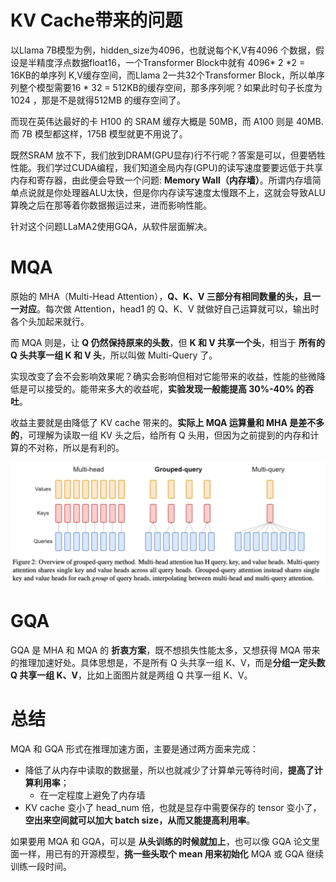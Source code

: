 # KV Cache带来的问题

以Llama 7B模型为例，hidden_size为4096，也就说每个K,V有4096 个数据，假设是半精度浮点数据float16，一个Transformer Block中就有 4096* 2 *2 = 16KB的单序列 K,V缓存空间，而Llama 2一共32个Transformer Block，所以单序列整个模型需要16 * 32 = 512KB的缓存空间，那多序列呢？如果此时句子长度为1024 ，那是不是就得512MB 的缓存空间了。

而现在英伟达最好的卡 H100 的 SRAM 缓存大概是 50MB，而 A100 则是 40MB. 而 7B 模型都这样，175B 模型就更不用说了。

既然SRAM 放不下，我们放到DRAM(GPU显存)行不行呢？答案是可以，但要牺牲性能。我们学过CUDA编程，我们知道全局内存(GPU)的读写速度要要远低于共享内存和寄存器，由此便会导致一个问题: **Memory Wall（内存墙）**。所谓内存墙简单点说就是你处理器ALU太快，但是你内存读写速度太慢跟不上，这就会导致ALU算晚之后在那等着你数据搬运过来，进而影响性能。

针对这个问题LLaMA2使用GQA，从软件层面解决。



# MQA

原始的 MHA（Multi-Head Attention），**Q、K、V 三部分有相同数量的头，且一一对应**。每次做 Attention，head1 的 Q、K、V 就做好自己运算就可以，输出时各个头加起来就行。

而 MQA 则是，让 **Q 仍然保持原来的头数**，但 **K 和 V 共享一个头**，相当于 **所有的 Q 头共享一组 K 和 V 头**，所以叫做 Multi-Query 了。

实现改变了会不会影响效果呢？确实会影响但相对它能带来的收益，性能的些微降低是可以接受的。能带来多大的收益呢，**实验发现一般能提高 30%-40% 的吞吐**。

收益主要就是由降低了 KV cache 带来的。**实际上 MQA 运算量和 MHA 是差不多的**，可理解为读取一组 KV 头之后，给所有 Q 头用，但因为之前提到的内存和计算的不对称，所以是有利的。

![image-20240627231632953](GQA.assets/image-20240627231632953.png)

# GQA

GQA 是 MHA 和 MQA 的 **折衷方案**，既不想损失性能太多，又想获得 MQA 带来的推理加速好处。具体思想是，不是所有 Q 头共享一组 K、V，而是**分组一定头数 Q 共享一组 K、V**，比如上面图片就是两组 Q 共享一组 K、V。

# 总结

MQA 和 GQA 形式在推理加速方面，主要是通过两方面来完成：

- 降低了从内存中读取的数据量，所以也就减少了计算单元等待时间，**提高了计算利用率**；
  - 在一定程度上避免了内存墙
- KV cache 变小了 head_num 倍，也就是显存中需要保存的 tensor 变小了，**空出来空间就可以加大 batch size，从而又能提高利用率**。

如果要用 MQA 和 GQA，可以是 **从头训练的时候就加上**，也可以像 GQA 论文里面一样，用已有的开源模型，**挑一些头取个 mean 用来初始化** MQA 或 GQA 继续训练一段时间。